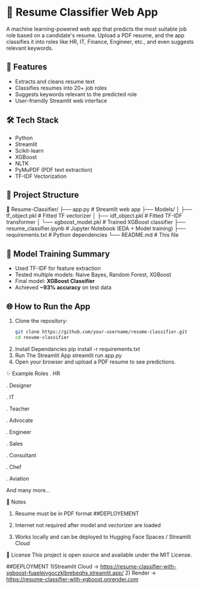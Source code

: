 # 🤖 Resume Classifier Web App

A machine learning-powered web app that predicts the most suitable job role based on a candidate's resume. Upload a PDF resume, and the app classifies it into roles like HR, IT, Finance, Engineer, etc., and even suggests relevant keywords.

## 🚀 Features

- Extracts and cleans resume text
- Classifies resumes into 20+ job roles
- Suggests keywords relevant to the predicted role
- User-friendly Streamlit web interface

## 🛠️ Tech Stack

- Python
- Streamlit
- Scikit-learn
- XGBoost
- NLTK
- PyMuPDF (PDF text extraction)
- TF-IDF Vectorization

## 📁 Project Structure
📂 Resume-Classifier/
├── app.py # Streamlit web app
├── Models/
│ ├── tf_object.pkl # Fitted TF vectorizer
│ ├── idf_object.pkl # Fitted TF-IDF transformer
│ └── xgboost_model.pkl # Trained XGBoost classifier
├── resume_classifier.ipynb # Jupyter Notebook (EDA + Model training)
├── requirements.txt # Python dependencies
└── README.md # This file
 


## 🧠 Model Training Summary

- Used TF-IDF for feature extraction
- Tested multiple models: Naive Bayes, Random Forest, XGBoost
- Final model: **XGBoost Classifier**
- Achieved **~93% accuracy** on test data

## 🌐 How to Run the App

1. Clone the repository:
   ```bash
   git clone https://github.com/your-username/resume-classifier.git
   cd resume-classifier
2. Install Dependancies
    pip install -r requirements.txt
3. Run The Streamlit App
    streamlit run app.py
4. Open your browser and upload a PDF resume to see predictions.

✨ Example Roles
. HR

. Designer

. IT

. Teacher

. Advocate

. Engineer

. Sales

. Consultant

. Chef

. Aviation

And many more...

📌 Notes
1) Resume must be in PDF format
##DEPLOYEMENT

3) Internet not required after model and vectorizer are loaded

4) Works locally and can be deployed to Hugging Face Spaces / Streamlit Cloud

📄 License
This project is open source and available under the MIT License.

##DEPLOYMENT
1)Streamlit Cloud -> https://resume-classifier-with-xgboost-fuaelejvgoczklbrebeqhs.streamlit.app/ 
2) Render -> https://resume-classifier-with-xgboost.onrender.com

